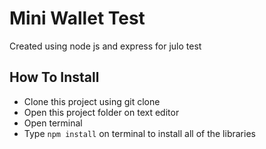 # Mini Wallet Test
Created using node js and express for julo test

## How To Install
* Clone this project using git clone
* Open this project folder on text editor
* Open terminal
* Type `npm install` on terminal to install all of the libraries
